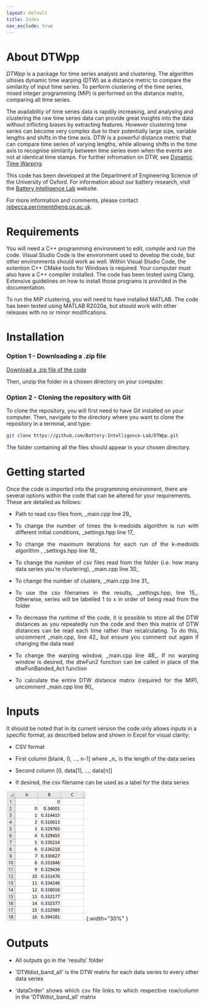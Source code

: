 ```yaml
---
layout: default
title: Index
nav_exclude: true
---
```


<!--![](slide_logo.png){:width="80%" }-->


About DTWpp
===========================

_DTWpp_ is a package for time series analysis and clustering. The algorithm ultisies dynamic time warping (DTW) as a distance metric to compare the similarity of input time series. To perform clustering of the time series, mixed integer programming (MIP) is performed on the distance matrix, comparing all time series.

The availability of time series data is rapdily increasing, and analysing and clustering the raw time series data can provide great insights into the data without inflicting biases by extracting features. However clustering time series can become very complex due to their potentially large size, variable lengths and shifts in the time axis. DTW is a powerful distance metric that can compare time series of varying lengths, while allowing shifts in the time axis to recognise similarity between time series even when the events are not at identical time stamps. For further infromation on DTW,  see [Dynamic Time Warping](../5_method/2_dtw.html).

This code has been developed at the Department of Engineering Science of the University of Oxford. 
For information about our battery research, visit the [Battery Intelligence Lab](https://howey.eng.ox.ac.uk) website. 

For more information and comments, please contact 
[rebecca.perriment@eng.ox.ac.uk](rebecca.perriment@eng.ox.ac.uk).


Requirements
============
You will need a C++ programming environment to edit, compile and run the code.
Visual Studio Code is the environment used to develop the code, but other environments should work as well. Within Visual Studio Code, the extention C++ CMake tools for Windows is required.
Your computer must also have a C++ compiler installed.
The code has been tested using Clang.
Extensive guidelines on how to install those programs is provided in the documentation.

To run the MIP clustering, you will need to have installed MATLAB. 
The code has been tested using MATLAB R2020a, but should work with other releases with no or minor modifications.

 
Installation
============
### Option 1 - Downloading a .zip file ###
[Download a .zip file of the code](https://github.com/Battery-Intelligence-Lab/DTWpp/archive/refs/heads/main.zip)

Then, unzip the folder in a chosen directory on your computer.

### Option 2 - Cloning the repository with Git ###
To clone the repository, you will first need to have Git installed on 
your computer. Then, navigate to the directory where you want to clone the 
repository in a terminal, and type:
```bash
git clone https://github.com/Battery-Intelligence-Lab/DTWpp.git
```
The folder containing all the files should appear in your chosen directory.


Getting started
===============
Once the code is imported into the programming environment, there are several options within the code that can be altered for your requirements. These are detailed as follows:
-  <p style='text-align: justify;'> Path to read csv files from, _main.cpp line 29_
-  <p style='text-align: justify;'> To change the number of times the k-medoids algorithm is run with different initial conditions, _settings.hpp line 17_
-  <p style='text-align: justify;'> To change the maximum iterations for each run of the k-medoids algorithm , _settings.hpp line 18_
-  <p style='text-align: justify;'> To change the number of csv files read from the folder (i.e. how many data series you're clustering), _main.cpp line 30_
-  <p style='text-align: justify;'> To change the number of clusters, _main.cpp line 31_
-  <p style='text-align: justify;'> To use the csv filenames in the results, _settings.hpp, line 15_. Otherwise, series will be labelled 1 to x in order of being read from the folder
-  <p style='text-align: justify;'> To decrease the runtime of the code, it is possible to store all the DTW distances as you repeatedly run the code and then this matrix of DTW distances can be read each time rather than recalculating. To do this, uncomment _main.cpp, line 42_ but ensure you comment out again if changing the data read
-  <p style='text-align: justify;'> To change the warping window, _main.cpp line 48_. If no warping window is desired, the dtwFun2 function can be called in place of the dtwFunBanded_Act function
-  <p style='text-align: justify;'> To calculate the entire DTW distance matrix (required for the MIP), uncomment _main.cpp line 90_

Inputs
=======
It should be noted that in its current version the code only allows inputs in a specific format, as described below and shown in Excel for visual clarity:
-  <p style='text-align: justify;'> CSV format 
-  <p style='text-align: justify;'> First column [blank, 0, ..., n-1] where _n_ is the length of the data series
-  <p style='text-align: justify;'> Second column [0, data[1], ..., data[n]]
-  <p style='text-align: justify;'> If desired, the csv filename can be used as a label for the data series

![](website_csv_demo.png){:width="30%" }

Outputs
=======
-  <p style='text-align: justify;'> All outputs go in the 'results' folder
-  <p style='text-align: justify;'> 'DTWdist_band_all' is the DTW matrix for each data series to every other data series
-  <p style='text-align: justify;'> 'dataOrder' shows which csv file links to which respective row/column in the 'DTWdist_band_all' matrix
